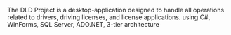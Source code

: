 The DLD Project is a desktop-application designed to handle all operations related to drivers,
driving licenses, and license applications. using C#, WinForms, SQL Server, ADO.NET, 3-tier architecture
